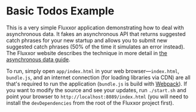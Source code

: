 Basic Todos Example
===================

This is a very simple Fluxxor application demonstrating how to deal with asynchronous data. It fakes an asynchronous API that returns suggested catch phrases for your new startup and allows you to submit new suggested catch phrases (50% of the time it simulates an error instead). The Fluxxor website describes the technique in more detail in [the asynchronous data guide](http://fluxxor.com/guides/async-data.html).

To run, simply open `app/index.html` in your web browser—`index.html`, `bundle.js`, and an internet connection (for loading libraries via CDN) are all that's required to run the application (`bundle.js` is build with [Webpack](http://webpack.github.io/)). If you want to modify the source and see your updates, run `./start.sh` and point your browser to `http://localhost:8089/index.html` (you will need to install the `devDependencies` from the root of the Fluxxor project first).

